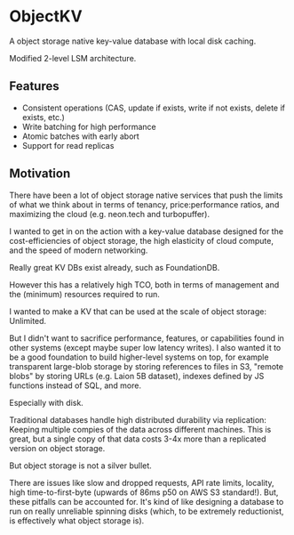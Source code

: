 # ObjectKV

A object storage native key-value database with local disk caching.

Modified 2-level LSM architecture.

## Features

- Consistent operations (CAS, update if exists, write if not exists, delete if exists, etc.)
- Write batching for high performance
- Atomic batches with early abort
- Support for read replicas


## Motivation

There have been a lot of object storage native services that push the limits of what we think about in terms of tenancy, price:performance ratios, and maximizing the cloud (e.g. neon.tech and turbopuffer).

I wanted to get in on the action with a key-value database designed for the cost-efficiencies of object storage, the high elasticity of cloud compute, and the speed of modern networking.

Really great KV DBs exist already, such as FoundationDB.

However this has a relatively high TCO, both in terms of management and the (minimum) resources required to run.

I wanted to make a KV that can be used at the scale of object storage: Unlimited.

But I didn't want to sacrifice performance, features, or capabilities found in other systems (except maybe super low latency writes). I also wanted it to be a good foundation to build higher-level systems on top, for example transparent large-blob storage by storing references to files in S3, "remote blobs" by storing URLs (e.g. Laion 5B dataset), indexes defined by JS functions instead of SQL, and more.

Especially with disk.

Traditional databases handle high distributed durability via replication: Keeping multiple compies of the data across different machines. This is great, but a single copy of that data costs 3-4x more than a replicated version on object storage.

But object storage is not a silver bullet.

There are issues like slow and dropped requests, API rate limits, locality, high time-to-first-byte (upwards of 86ms p50 on AWS S3 standard!). But, these pitfalls can be accounted for. It's kind of like designing a database to run on really unreliable spinning disks (which, to be extremely reductionist, is effectively what object storage is).

